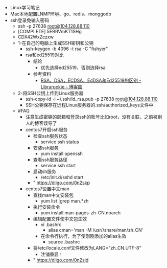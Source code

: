 - Linux学习笔记
- Mac本地配置LNMP环境、go、redis、monggodb
- ssh登录免输入密码
	- ssh -p 27638 root@104.128.88.110
	- [COMPLETE] 5EBRVmKT1SHg
	- CDX42WxZczxw
	- 1-在自己的电脑上生成SSH密钥和公钥
		- ssh-keygen -b 4096 -t rsa -C "fishyer"
		- rsa和ed25519对比
			- 结论
				- 优先选择ed25519，否则选择rsa
			- 参考资料
				- [RSA，DSA，ECDSA，EdDSA和Ed25519的区别 - Librarookie - 博客园](https://www.cnblogs.com/cure/p/15389876.html)
	- 2-将SSH公钥上传到Linux服务器
		- ssh-copy-id -i ~/.ssh/id_rsa.pub -p 27638 root@104.128.88.110
		- SSH公钥保存在远程Linux服务器的.ssh/authorized_keys文件中
	- #FAQ
		- 注意生成密钥的邮箱和登录ssh的账号比如root，没有关联，之前被别人的博客误导了
		- centos7开启ssh服务
			- 检查ssh服务状态
				- service ssh status
			- 安装ssh服务
				- yum install openssh
			- 查看ssh服务路径
				- service ssh start
			- 启动sh服务
				- /etc/init.d/sshd start
			- " https://diigo.com/0n2skp
		- centos7设置中文man
			- 查找man中文安装包
				- yum list |grep man.*zh
			- 执行安装命令
				- yum install man-pages-zh-CN.noarch
			- 编辑配置文件使中文包生效
				- vi .bashrc
					- alias cman='man -M /usr//share/man/zh_CN'
				- 在命令行执行，为了使刚刚添加的alias生效
					- source .bashrc
			- 将/etc/locale.conf文件修改为LANG="zh_CN.UTF-8"
				- 注销重启！
			- " https://diigo.com/0n2sjd